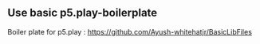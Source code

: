 
## Use basic p5.play-boilerplate
Boiler plate for p5.play : https://github.com/Ayush-whitehatjr/BasicLibFiles

